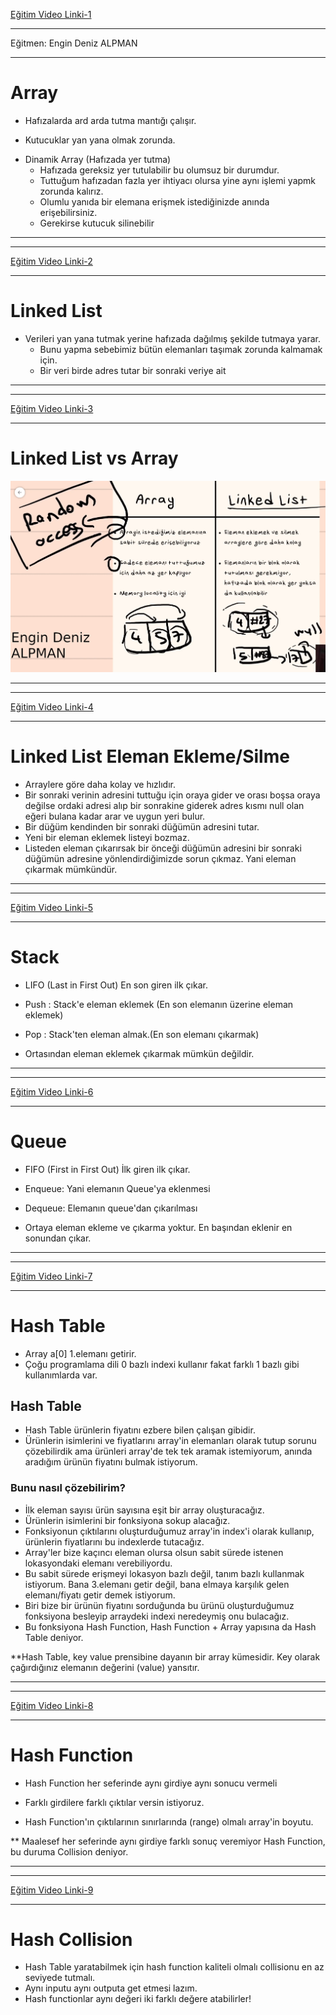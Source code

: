 [Eğitim Video Linki-1](https://www.youtube.com/watch?v=GRYu7xbGYDg)

---
Eğitmen: Engin Deniz ALPMAN

---

# Array

- Hafızalarda ard arda tutma mantığı çalışır.

- Kutucuklar yan yana olmak zorunda.

* Dinamik Array (Hafızada yer tutma)
    - Hafızada gereksiz yer tutulabilir bu olumsuz bir durumdur.
    - Tuttuğum hafızadan fazla yer ihtiyacı olursa yine aynı işlemi yapmk zorunda kalırız.
    - Olumlu yanıda bir elemana erişmek istediğinizde anında erişebilirsiniz.
    - Gerekirse kutucuk silinebilir


***
***
[Eğitim Video Linki-2](https://www.youtube.com/watch?v=RyQZm9GbGg4)
***
# Linked List

- Verileri yan yana tutmak yerine hafızada dağılmış şekilde tutmaya yarar.
    - Bunu yapma sebebimiz bütün elemanları taşımak zorunda kalmamak için.
    - Bir veri birde adres tutar bir sonraki veriye ait
    
***
***
[Eğitim Video Linki-3](https://www.youtube.com/watch?v=9AwLy7qCwQs)
***

# Linked List vs Array

![LinkedList-vs-Array](https://github.com/devrimmehmet/Kodla-Kariyerine-Basla/blob/master/Kodla,%20Kariyerine%20Ba%C5%9Fla-Haz%C4%B1rl%C4%B1k%20C%23%20Patikas%C4%B1/C%23-.Net%20Core/2.Hafta/Veri%20Yap%C4%B1lar%C4%B1/img/linkedlist-vs-array1.png?raw=true)

***
***
[Eğitim Video Linki-4](https://www.youtube.com/watch?v=jAK9v-rpIbs)
***
# Linked List Eleman Ekleme/Silme
- Arraylere göre daha kolay ve hızlıdır.
- Bir sonraki verinin adresini tuttuğu için oraya gider ve orası boşsa oraya değilse ordaki adresi alıp bir sonrakine giderek adres kısmı null olan eğeri bulana kadar arar ve uygun yeri bulur.
- Bir düğüm kendinden bir sonraki düğümün adresini tutar.
- Yeni bir eleman eklemek listeyi bozmaz.
- Listeden eleman çıkarırsak bir önceği düğümün adresini bir sonraki düğümün adresine yönlendirdiğimizde sorun çıkmaz. Yani eleman çıkarmak mümkündür.

***
***
[Eğitim Video Linki-5](https://www.youtube.com/watch?v=wnbqiwW_C6Q)
***
# Stack

* LIFO (Last in First Out) En son giren ilk çıkar.
* Push : Stack'e eleman eklemek (En son elemanın üzerine eleman eklemek)
* Pop  : Stack'ten eleman almak.(En son elemanı çıkarmak)

* Ortasından eleman eklemek çıkarmak mümkün değildir.

***
***
[Eğitim Video Linki-6](https://www.youtube.com/watch?v=XLZbYvi5pvs)
***
# Queue

* FIFO (First in First Out) İlk giren ilk çıkar.
* Enqueue: Yani elemanın Queue'ya eklenmesi 
* Dequeue: Elemanın queue'dan çıkarılması

* Ortaya eleman ekleme ve çıkarma yoktur. En başından eklenir en sonundan çıkar.


***
***
[Eğitim Video Linki-7](https://www.youtube.com/watch?v=jhc-KG3htrM)
***
# Hash Table

- Array a[0] 1.elemanı getirir.
- Çoğu programlama dili 0 bazlı indexi kullanır fakat farklı 1 bazlı gibi kullanımlarda var.

## Hash Table

* Hash Table ürünlerin fiyatını ezbere bilen çalışan gibidir.
* Ürünlerin isimlerini ve fiyatlarını array'in elemanları olarak tutup
sorunu çözebilirdik ama ürünleri array'de tek tek aramak istemiyorum, anında aradığım ürünün fiyatını bulmak istiyorum.

### Bunu nasıl çözebilirim?

- İlk eleman sayısı ürün sayısına eşit bir array oluşturacağız.
- Ürünlerin isimlerini bir fonksiyona sokup alacağız.
- Fonksiyonun çıktılarını oluşturduğumuz array'in index'i olarak kullanıp, ürünlerin fiyatlarını bu indexlerde tutacağız.
- Array'ler bize kaçıncı eleman olursa olsun sabit sürede istenen lokasyondaki elemanı verebiliyordu.
- Bu sabit sürede erişmeyi lokasyon bazlı değil, tanım bazlı kullanmak istiyorum. Bana 3.elemanı getir değil, bana elmaya karşılık gelen elemanı/fiyatı getir demek istiyorum.
- Biri bize bir ürünün fiyatını sorduğunda bu ürünü oluşturduğumuz fonksiyona besleyip arraydeki indexi neredeymiş onu bulacağız.
- Bu fonksiyona Hash Function, Hash Function + Array yapısına da Hash Table deniyor.

**Hash Table, key value prensibine dayanın bir array kümesidir. Key olarak çağırdığınız elemanın değerini (value) yansıtır.

***
***
[Eğitim Video Linki-8](https://www.youtube.com/watch?v=ZX-1qPSYC_k)
***
# Hash Function

- Hash Function her seferinde aynı girdiye aynı sonucu vermeli

- Farklı girdilere farklı çıktılar versin istiyoruz.

- Hash Function'ın çıktılarının sınırlarında (range) olmalı array'in boyutu.

** Maalesef her seferinde aynı girdiye farklı sonuç veremiyor Hash Function, bu duruma Collision deniyor.
 
***
***
[Eğitim Video Linki-9](https://www.youtube.com/watch?v=FD7nKLnrguE)
***
# Hash Collision

* Hash Table yaratabilmek için hash function kaliteli olmalı collisionu en az seviyede tutmalı.
* Aynı inputu aynı outputa get etmesi lazım.
* Hash functionlar aynı değeri iki farklı değere atabilirler!
